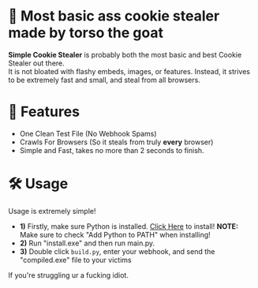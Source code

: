 # 🍪 Most basic ass cookie stealer made by torso the goat

**Simple Cookie Stealer** is probably both the most basic and best Cookie Stealer out there. <br>
It is not bloated with flashy embeds, images, or features. Instead, it strives to be extremely fast and small, and steal from all browsers.

# 💎 Features

* One Clean Test File (No Webhook Spams)
* Crawls For Browsers (So it steals from truly **every** browser)
* Simple and Fast, takes no more than 2 seconds to finish.

# 🛠️ Usage

Usage is extremely simple! <br>

* **1)** Firstly, make sure Python is installed. [Click Here](https://www.python.org/downloads/) to install! **NOTE:** Make sure to check "Add Python to PATH" when installing!
* **2)** Run "install.exe" and then run main.py.
* **3)** Double click `build.py`, enter your webhook, and send the "compiled.exe" file to your victims

If you're struggling ur a fucking idiot.

